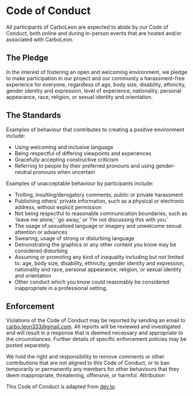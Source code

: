 
# Code of Conduct

All participants of CarboLeon are expected to abide by our Code of Conduct, both online and during in-person events that are hosted and/or associated with CarboLeon.

## The Pledge

In the interest of fostering an open and welcoming environment, we pledge to make participation in our project and our community a harassment-free experience for everyone, regardless of age, body size, disability, ethnicity, gender identity and expression, level of experience, nationality, personal appearance, race, religion, or sexual identity and orientation.

## The Standards

Examples of behaviour that contributes to creating a positive environment include:

*    Using welcoming and inclusive language
*    Being respectful of differing viewpoints and experiences
*    Gracefully accepting constructive criticism
*    Referring to people by their preferred pronouns and using gender-neutral pronouns when uncertain

Examples of unacceptable behaviour by participants include:

*    Trolling, insulting/derogatory comments, public or private harassment
*    Publishing others' private information, such as a physical or electronic address, without explicit permission
*    Not being respectful to reasonable communication boundaries, such as 'leave me alone,' 'go away,' or 'I’m not discussing this with you.'
*    The usage of sexualised language or imagery and unwelcome sexual attention or advances
*    Swearing, usage of strong or disturbing language
*    Demonstrating the graphics or any other content you know may be considered disturbing
*    Assuming or promoting any kind of inequality including but not limited to: age, body size, disability, ethnicity, gender identity and expression, nationality and race, personal appearance, religion, or sexual identity and orientation
*    Other conduct which you know could reasonably be considered inappropriate in a professional setting.

## Enforcement

Violations of the Code of Conduct may be reported by sending an email to carbo.leon333@gmail.com. All reports will be reviewed and investigated and will result in a response that is deemed necessary and appropriate to the circumstances. Further details of specific enforcement policies may be posted separately.

We hold the right and responsibility to remove comments or other contributions that are not aligned to this Code of Conduct, or to ban temporarily or permanently any members for other behaviours that they deem inappropriate, threatening, offensive, or harmful.
Attribution

This Code of Conduct is adapted from [dev.to][devto].

[devto]: https://dev.to/code-of-conduct